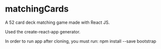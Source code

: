 # matchingCards
A 52 card deck matching game made with React JS.

Used the create-react-app generator.

In order to run app after cloning, you must run:
npm install --save bootstrap
